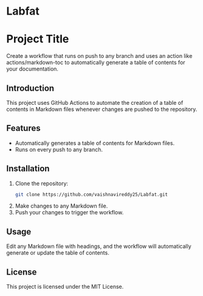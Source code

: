 # Labfat
# Project Title

 Create a workflow that runs on push to any branch and uses an action like actions/markdown-toc to automatically generate a table of contents for your documentation.

## Introduction

This project uses GitHub Actions to automate the creation of a table of contents in Markdown files whenever changes are pushed to the repository.

## Features

- Automatically generates a table of contents for Markdown files.
- Runs on every push to any branch.

## Installation

1. Clone the repository:
   ```bash
   git clone https://github.com/vaishnavireddy25/Labfat.git
   ```
2. Make changes to any Markdown file.
3. Push your changes to trigger the workflow.

## Usage

Edit any Markdown file with headings, and the workflow will automatically generate or update the table of contents.

## License

This project is licensed under the MIT License.
